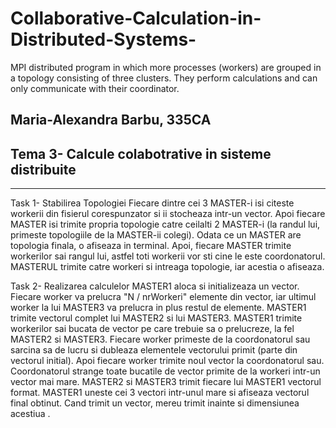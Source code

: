 # Collaborative-Calculation-in-Distributed-Systems-
MPI distributed program in which more processes (workers) are grouped in a topology consisting of three clusters. They perform calculations and can only communicate with their coordinator.

## Maria-Alexandra Barbu, 335CA

## Tema 3- Calcule colabotrative in sisteme distribuite
-------------------------------------------------------------------------------

Task 1- Stabilirea Topologiei
Fiecare dintre cei 3 MASTER-i isi citeste workerii din fisierul
corespunzator si ii stocheaza intr-un vector. Apoi fiecare MASTER isi trimite
propria topologie catre ceilalti 2 MASTER-i (la randul lui, primeste
topologiile de la MASTER-ii colegi). Odata ce un MASTER are topologia finala,
o afiseaza in terminal. Apoi, fiecare MASTER trimite workerilor sai rangul lui,
astfel toti workerii vor sti cine le este coordonatorul. MASTERUL trimite catre
workeri si intreaga topologie, iar acestia o afiseaza.  

Task 2- Realizarea calculelor
MASTER1 aloca si initializeaza un vector. Fiecare worker va prelucra
"N / nrWorkeri" elemente din vector, iar ultimul worker la lui MASTER3 va
prelucra in plus restul de elemente. MASTER1 trimite vectorul complet lui
MASTER2 si lui MASTER3. MASTER1 trimite workerilor sai bucata de vector pe care
trebuie sa o prelucreze, la fel MASTER2 si MASTER3. Fiecare worker primeste de
la coordonatorul sau sarcina sa de lucru si dubleaza elementele vectorului
primit (parte din vectorul initial). Apoi fiecare worker trimite noul vector la
coordonatorul sau. Coordonatorul strange toate bucatile de vector primite de la
workeri intr-un vector mai mare. MASTER2 si MASTER3 trimit fiecare lui MASTER1
vectorul format. MASTER1 uneste cei 3 vectori intr-unul mare si afiseaza
vectorul final obtinut. Cand trimit un vector, mereu trimit inainte si
dimensiunea acestiua . 
